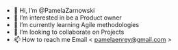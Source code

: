- 👋 Hi, I’m @PamelaZarnowski
- 👀 I’m interested in be a Product owner
- 🌱 I’m currently learning Agile methodologies
- 💞️ I’m looking to collaborate on Projects
- 📫 How to reach me Email < pamelaenrey@gmail.com >

<!---
PamelaZarnowski/PamelaZarnowski is a ✨ special ✨ repository because its `README.md` (this file) appears on your GitHub profile.
You can click the Preview link to take a look at your changes.
--->
